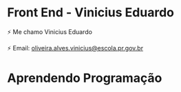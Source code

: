 # Front End - Vinicius Eduardo 
⚡ Me chamo Vinicius Eduardo

⚡ Email: oliveira.alves.vinicius@escola.pr.gov.br

# Aprendendo Programação
